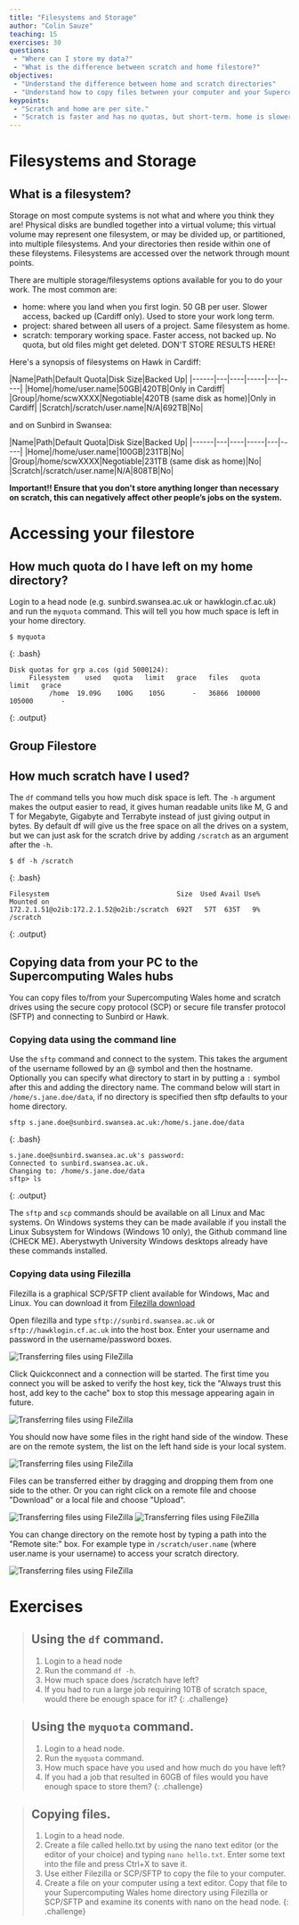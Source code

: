 ```yaml
---
title: "Filesystems and Storage"
author: "Colin Sauze"
teaching: 15
exercises: 30
questions:
 - "Where can I store my data?"
 - "What is the difference between scratch and home filestore?"
objectives:
 - "Understand the difference between home and scratch directories"
 - "Understand how to copy files between your computer and your Supercomputing Wales home/scratch directories"
keypoints:
 - "Scratch and home are per site."
 - "Scratch is faster and has no quotas, but short-term. home is slower and has quotas, but is long-term."
---
```



# Filesystems and Storage

## What is a filesystem?
Storage on most compute systems is not what and where you think they are! Physical disks are bundled together into a virtual volume; this virtual volume may represent one filesystem, or may be divided up, or partitioned, into multiple filesystems. And your directories then reside within one of these fileystems. Filesystems are accessed over the network through mount points.

There are multiple storage/filesystems options available for you to do your work. The most common are:
* home: where you land when you first login. 50 GB per user. Slower access, backed up (Cardiff only). Used to store your work long term.
* project: shared between all users of a project. Same filesystem as home.
* scratch: temporary working space. Faster access, not backed up. No quota, but old files might get deleted. DON'T STORE RESULTS HERE!

Here's a synopsis of filesystems on Hawk in Cardiff:

|Name|Path|Default Quota|Disk Size|Backed Up|
|------|---|----|-----|---|-----|
|Home|/home/user.name|50GB|420TB|Only in Cardiff|
|Group|/home/scwXXXX|Negotiable|420TB (same disk as home)|Only in Cardiff|
|Scratch|/scratch/user.name|N/A|692TB|No|

and on Sunbird in Swansea:

|Name|Path|Default Quota|Disk Size|Backed Up|
|------|---|----|-----|---|-----|
|Home|/home/user.name|100GB|231TB|No|
|Group|/home/scwXXXX|Negotiable|231TB (same disk as home)|No|
|Scratch|/scratch/user.name|N/A|808TB|No|


**Important!! Ensure that you don't store anything longer than necessary on scratch, this can negatively affect other people’s jobs on the system.**


# Accessing your filestore

## How much quota do I have left on my home directory?

Login to a head node (e.g. sunbird.swansea.ac.uk or hawklogin.cf.ac.uk) and run the ```myquota``` command. This will tell you how much space is left in your home directory.

~~~
$ myquota
~~~
{: .bash}

~~~
Disk quotas for grp a.cos (gid 5000124):
     Filesystem    used   quota   limit   grace   files   quota   limit   grace
          /home  19.09G    100G    105G       -   36866  100000  105000       -
~~~
{: .output}

## Group Filestore


## How much scratch have I used?

The ```df``` command tells you how much disk space is left. The ```-h``` argument makes the output easier to read, it gives human readable units like M, G and T for Megabyte, Gigabyte and Terrabyte instead of just giving output in bytes. By default df will give us the free space on all the drives on a system, but we can just ask for the scratch drive by adding ```/scratch``` as an argument after the ```-h```.

~~~
$ df -h /scratch
~~~
{: .bash}

~~~
Filesystem                                Size  Used Avail Use% Mounted on
172.2.1.51@o2ib:172.2.1.52@o2ib:/scratch  692T   57T  635T   9% /scratch
~~~
{: .output}

## Copying data from your PC to the Supercomputing Wales hubs

You can copy files to/from your Supercomputing Wales home and scratch drives using the secure copy protocol (SCP) or secure file transfer protocol (SFTP) and connecting to Sunbird or Hawk.

### Copying data using the command line

Use the ```sftp``` command and connect to the system. This takes the argument of the username followed by an @ symbol and then the hostname. Optionally you can specify what directory to start in by putting a ```:``` symbol after this and adding the directory name. The command below will start in ```/home/s.jane.doe/data```, if no directory is specified then sftp defaults to your home directory.

~~~
sftp s.jane.doe@sunbird.swansea.ac.uk:/home/s.jane.doe/data
~~~
{: .bash}


~~~
s.jane.doe@sunbird.swansea.ac.uk's password:
Connected to sunbird.swansea.ac.uk.
Changing to: /home/s.jane.doe/data
sftp> ls
~~~
{: .output}


The ```sftp``` and ```scp``` commands should be available on all Linux and Mac systems. On Windows systems they can be made available if you install the Linux Subsystem for Windows (Windows 10 only), the Github command line (CHECK ME).
Aberystwyth University Windows desktops already have these commands installed.


### Copying data using Filezilla

Filezilla is a graphical SCP/SFTP client available for Windows, Mac and Linux. You can download it from [Filezilla download](https://filezilla-project.org/download.php?type=client)

Open filezilla and type ```sftp://sunbird.swansea.ac.uk``` or ```sftp://hawklogin.cf.ac.uk``` into the host box. Enter your username and password in the username/password boxes.

![Transferring files using FileZilla](../fig/filezilla1.png)

Click Quickconnect and a connection will be started. The first time you connect you will be asked to verify the host key, tick the "Always trust this host, add key to the cache" box to stop this message appearing again in future.

![Transferring files using FileZilla](../fig/filezilla2.png)

You should now have some files in the right hand side of the window. These are on the remote system, the list on the left hand side is your local system.

![Transferring files using FileZilla](../fig/filezilla3.png)

Files can be transferred either by dragging and dropping them from one side to the other. Or you can right click on a remote file and choose "Download" or a local file and choose "Upload".

![Transferring files using FileZilla](../fig/filezilla4.png)
![Transferring files using FileZilla](../fig/filezilla5.png)

You can change directory on the remote host by typing a path into the "Remote site:" box. For example type in ```/scratch/user.name``` (where user.name is your username) to access your scratch directory.

![Transferring files using FileZilla](../fig/filezilla6.png)



# Exercises

> ## Using the `df` command.
> 1. Login to a head node
> 2. Run the command `df -h`.
> 3. How much space does /scratch have left?
> 4. If you had to run a large job requiring 10TB of scratch space, would there be enough space for it?
{: .challenge}

> ## Using the `myquota` command.
> 1. Login to a head node.
> 2. Run the `myquota` command.
> 3. How much space have you used and how much do you have left?
> 4. If you had a job that resulted in 60GB of files would you have enough space to store them?
{: .challenge}

> ## Copying files.
> 1. Login to a head node.
> 2. Create a file called hello.txt by using the nano text editor (or the editor of your choice) and typing `nano hello.txt`. Enter some text into the file and press Ctrl+X to save it.
> 3. Use either Filezilla or SCP/SFTP to copy the file to your computer.
> 4. Create a file on your computer using a text editor. Copy that file to your Supercomputing Wales home directory using Filezilla or SCP/SFTP and examine its conents with nano on the head node.
{: .challenge}
